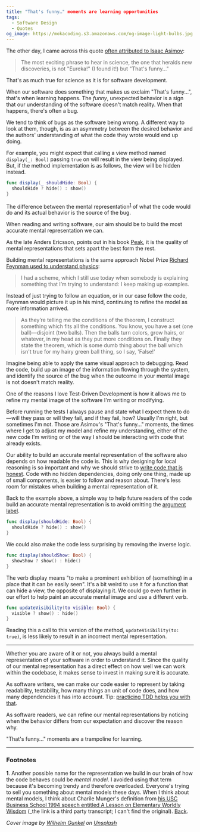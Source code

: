 ```yaml
---
title: "That's funny…" moments are learning opportunities
tags:
  - Software Design
  - Quotes
og_image: https://mokacoding.s3.amazonaws.com/og-image-light-bulbs.jpg
---
```


The other day, I came across this quote [often attributed to Isaac Asimov](https://quoteinvestigator.com/2015/03/02/eureka-funny/):

> The most exciting phrase to hear in science, the one that heralds new discoveries, is not "Eureka!" (I found it!) but "That's funny…"

That's as much true for science as it is for software development.

When our software does something that makes us exclaim "That's funny...", that's when learning happens.
The _funny_, unexpected behavior is a sign that our understanding of the software doesn't match reality.
When that happens, there's often a bug.

We tend to think of bugs as the software being wrong.
A different way to look at them, though, is as an asymmetry between the desired behavior and the authors' understanding of what the code they wrote would end up doing.

For example, you might expect that calling a view method named `display(_: Bool)` passing `true` on will result in the view being displayed.
But, if the method implementation is as follows, the view will be hidden instead.

```swift
func display(_ shouldHide: Bool) {
  shouldHide ? hide() : show()
}
```

The difference between the mental representation<sup id="mental-representation-fn-back"><a href="#mental-representation-fn">1</a></sup> of what the code would do and its actual behavior is the source of the bug.

When reading and writing software, our aim should be to build the most accurate mental representation we can.

As the late Anders Ericsson, points out in his book [Peak](), it is the quality of mental representations that sets apart the best form the rest.

Building mental representations is the same approach Nobel Prize [Richard Feynman used to understand physics]():

> I had a scheme, which I still use today when somebody is explaining something that I’m trying to understand:
> I keep making up examples.

Instead of just trying to follow an equation, or in our case follow the code, Feynman would picture it up in his mind, continuing to refine the model as more information arrived.

> As they’re telling me the conditions of the theorem, I construct something which fits all the conditions.
> You know, you have a set (one ball)—disjoint (two balls).
> Then the balls turn colors, grow hairs, or whatever, in my head as they put more conditions on.
> Finally they state the theorem, which is some dumb thing about the ball which isn't true for my hairy green ball thing, so I say, 'False!'

Imagine being able to apply the same visual approach to debugging.
Read the code, build up an image of the information flowing through the system, and identify the source of the bug when the outcome in your mental image is not doesn't match reality.

One of the reasons I love Test-Driven Development is how it allows me to refine my mental image of the software I'm writing or modifying.

Before running the tests I always pause and state what I expect them to do —will they pass or will they fail, and if they fail, how?
Usually I'm right, but sometimes I'm not.
Those are Asimov's "That's funny…" moments, the times where I get to adjust my model and refine my understanding, either of the new code I'm writing or of the way I should be interacting with code that already exists.

Our ability to build an accurate mental representation of the software also depends on how readable the code is.
This is why designing for local reasoning is so important and why we should strive to [write code that is honest]().
Code with no hidden dependencies, doing only one thing, made up of small components, is easier to follow and reason about.
There's less room for mistakes when building a mental representation of it.

Back to the example above, a simple way to help future readers of the code build an accurate mental representation is to avoid omitting the [argument label](https://docs.swift.org/swift-book/LanguageGuide/Functions.html#ID526).

```swift
func display(shouldHide: Bool) {
  shouldHide ? hide() : show()
}
```

We could also make the code less surprising by removing the inverse logic.

```swift
func display(shouldShow: Bool) {
  showShow ? show() : hide()
}
```

The verb display means "to make a prominent exhibition of (something) in a place that it can be easily seen".
It's a bit weird to use it for a function that can hide a view, the opposite of displaying it.
We could go even further in our effort to help paint an accurate mental image and use a different verb.

```swift
func updateVisibility(to visible: Bool) {
  visible ? show() : hide()
}
```

Reading this a call to this version of the method, `updateVisibility(to: true)`, is less likely to result in an incorrect mental representation.

---

Whether you are aware of it or not, you always build a mental representation of your software in order to understand it.
Since the quality of our mental representation has a direct effect on how well we can work within the codebase, it makes sense to invest in making sure it is accurate.

As software writers, we can make our code easier to represent by taking readability, testability, how many things an unit of code does, and how many dependencies it has into account.
Tip: [practicing TDD helps you with that](https://www.mokacoding.com/blog/if-youre-not-writing-tests-first-youre-missing-out/).

As software readers, we can refine our mental representations by noticing when the behavior differs from our expectation and discover the reason why.

"That's funny…" moments are a trampoline for learning.

---

### Footnotes

<span id="mental-representation-fn"><b>1</b></span>.
Another possible name for the representation we build in our brain of how the code behaves could be _mental model_.
I avoided using that term because it's becoming trendy and therefore overloaded.
Everyone's trying to sell you something about mental models these days.
When I think about mental models, I think about Charile Munger's definition from [his USC Business School 1994 speech entitled A Lesson on Elementary Worldly Wisdom](https://fs.blog/great-talks/a-lesson-on-worldly-wisdom/) (_the link is a third party transcript; I can't find the original).
<a href="#mental-representation-fn-back">Back</a>.

<p><i>
<span>Cover image by <a href="https://unsplash.com/@wilhelmgunkel?utm_source=unsplash&amp;utm_medium=referral&amp;utm_content=creditCopyText">Wilhelm Gunkel</a> on <a href="https://unsplash.com/?utm_source=unsplash&amp;utm_medium=referral&amp;utm_content=creditCopyText">Unsplash</a></span>
</i></p>
